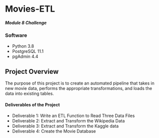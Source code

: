 # Movies-ETL
##### Module 8 Challenge

### Software
- Python 3.8
- PostgreSQL 11.1
- pgAdmin 4.4

## Project Overview
The purpose of this project is to create an automated pipeline that takes in new movie data, performs the appropriate transformations, and loads the data into existing tables.

#### Deliverables of the Project
- Deliverable 1: Write an ETL Function to Read Three Data Files
- Deliverable 2: Extract and Transform the Wikipedia Data
- Deliverable 3: Extract and Transform the Kaggle data
- Deliverable 4: Create the Movie Database
